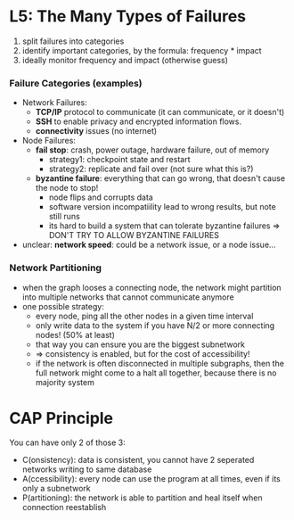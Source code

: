 # L5: The Many Types of Failures

1. split failures into categories
2. identify important categories, by the formula: frequency * impact
3. ideally monitor frequency and impact (otherwise guess)

### Failure Categories (examples)
- Network Failures: 
  - **TCP/IP** protocol to communicate (it can communicate, or it doesn't) 
  - **SSH** to enable privacy and encrypted information flows.
  - **connectivity** issues (no internet)
- Node Failures: 
  - **fail stop**: crash, power outage, hardware failure, out of memory
    - strategy1: checkpoint state and restart
    - strategy2: replicate and fail over (not sure what this is?)
  - **byzantine failure**: everything that can go wrong, that doesn't cause the node to stop!
    - node flips and corrupts data
    - software version incompatiility lead to wrong results, but note still runs
    - its hard to build a system that can tolerate byzantine failures => DON'T TRY TO ALLOW BYZANTINE FAILURES
- unclear: **network speed**: could be a network issue, or a node issue... 

### Network Partitioning
- when the graph looses a connecting node, the network might partition into multiple networks that cannot communicate anymore
- one possible strategy:
  - every node, ping all the other nodes in a given time interval
  - only write data to the system if you have N/2 or more connecting nodes! (50% at least)
  - that way you can ensure you are the biggest subnetwork
  - => consistency is enabled, but for the cost of accessibility!
  - if the network is often disconnected in multiple subgraphs, then the full network might come to a halt all together, because there is no majority system

# CAP Principle
You can have only 2 of those 3:
- C(onsistency): data is consistent, you cannot have 2 seperated networks writing to same database
- A(ccessibility): every node can use the program at all times, even if its only a subnetwork
- P(artitioning): the network is able to partition and heal itself when connection reestablish


